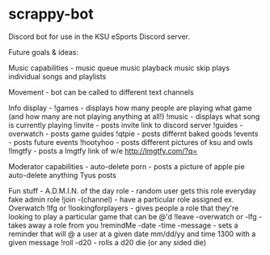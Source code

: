 # scrappy-bot
Discord bot for use in the KSU eSports Discord server.

Future goals & ideas:

Music capabilities - 
	music queue
	music playback 
	music skip
	plays individual songs and playlists

Movement - 
	bot can be called to different text channels

Info display - 
	!games - displays how many people are playing what game (and how many are not playing anything at all!)
	!music - displays what song is currently playing
	!invite - posts invite link to discord server
	!guides -overwatch - posts game guides 
	!qtpie - posts differnt baked goods
	!events - posts future events
	!hootyhoo - posts different pictures of ksu and owls
	!lmgtfy - posts a lmgtfy link of w/e http://lmgtfy.com/?q=

Moderator capabilities - 
	auto-delete porn - posts a picture of apple pie
	auto-delete anything Tyus posts

Fun stuff - 
	A.D.M.I.N. of the day role - random user gets this role everyday fake admin role
	!join -(channel) - have a particular role assigned ex. Overwatch
	!lfg or !lookingforplayers - gives people a role that they're looking to play a particular game that can be @'d 
	!leave -overwatch or -lfg - takes away a role from you
	!remindMe -date -time -message - sets a reminder that will @ a user at a given date mm/dd/yy and time 1300 with a given message
	!roll -d20 - rolls a d20 die (or any sided die)
